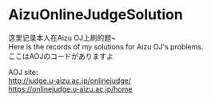 # AizuOnlineJudgeSolution
这里记录本人在Aizu OJ上刷的题~</br>
Here is the records of my solutions for Aizu OJ's problems. </br>
ここはAOJのコードがありますよ</br>

AOJ site:</br>
	http://judge.u-aizu.ac.jp/onlinejudge/</br>
	https://onlinejudge.u-aizu.ac.jp/home
	
